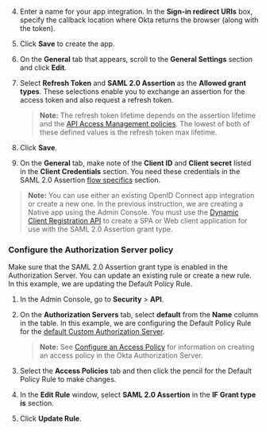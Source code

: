 4. Enter a name for your app integration. In the **Sign-in redirect URIs** box, specify the callback location where Okta returns the browser (along with the token).
5. Click **Save** to create the app.
6. On the **General** tab that appears, scroll to the **General Settings** section and click **Edit**.
7. Select **Refresh Token** and **SAML 2.0 Assertion** as the **Allowed grant types**. These selections enable you to exchange an assertion for the access token and also request a refresh token.

    > **Note:** The refresh token lifetime depends on the assertion lifetime and the [API Access Management policies](#configure-the-authorization-server-policy). The lowest of both of these defined values is the refresh token max lifetime.

8. Click **Save**.
9. On the **General** tab, make note of the **Client ID** and **Client secret** listed in the **Client Credentials** section. You need these credentials in the SAML 2.0 Assertion [flow specifics](#flow-specifics) section.

> **Note:** You can use either an existing OpenID Connect app integration or create a new one. In the previous instruction, we are creating a Native app using the Admin Console. You must use the [Dynamic Client Registration API](/docs/reference/api/oauth-clients/#client-application-object) to create a SPA or Web client application for use with the SAML 2.0 Assertion grant type.

### Configure the Authorization Server policy

Make sure that the SAML 2.0 Assertion grant type is enabled in the Authorization Server. You can update an existing rule or create a new rule. In this example, we are updating the Default Policy Rule.

1. In the Admin Console, go to **Security** > **API**.

1. On the **Authorization Servers** tab, select **default** from the **Name** column in the table. In this example, we are configuring the Default Policy Rule for the [default Custom Authorization Server](/docs/concepts/auth-servers/).

    > **Note:** See [Configure an Access Policy](/docs/guides/configure-access-policy/overview/) for information on creating an access policy in the Okta Authorization Server.

1. Select the **Access Policies** tab and then click the pencil for the Default Policy Rule to make changes.

1. In the **Edit Rule** window, select **SAML 2.0 Assertion** in the **IF Grant type is** section.

1. Click **Update Rule**.
